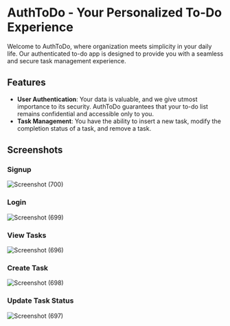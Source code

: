 # AuthToDo - Your Personalized To-Do Experience

Welcome to AuthToDo, where organization meets simplicity in your daily life. Our authenticated to-do app is designed to provide you with a seamless and secure task management experience.

## Features

- **User Authentication**: Your data is valuable, and we give utmost importance to its security. AuthToDo guarantees that your to-do list remains confidential and accessible only to you.
- **Task Management**: You have the ability to insert a new task, modify the completion status of a task, and remove a task.

## Screenshots

### Signup

![Screenshot (700)](https://github.com/kishanlalchoudhary/AuthToDo/assets/107745828/336bc590-f135-4c29-acc9-24014d7bc2cf)

### Login

![Screenshot (699)](https://github.com/kishanlalchoudhary/AuthToDo/assets/107745828/c6017853-d242-4f9c-bdf7-176adf275354)

### View Tasks

![Screenshot (696)](https://github.com/kishanlalchoudhary/AuthToDo/assets/107745828/918b13f4-9dd7-40e2-af6a-dd14c61163d6)

### Create Task

![Screenshot (698)](https://github.com/kishanlalchoudhary/AuthToDo/assets/107745828/d44faf9a-5ff9-468c-b02d-8953a81c029f)

### Update Task Status

![Screenshot (697)](https://github.com/kishanlalchoudhary/AuthToDo/assets/107745828/05708ceb-f084-468e-ac99-712304faf042)
